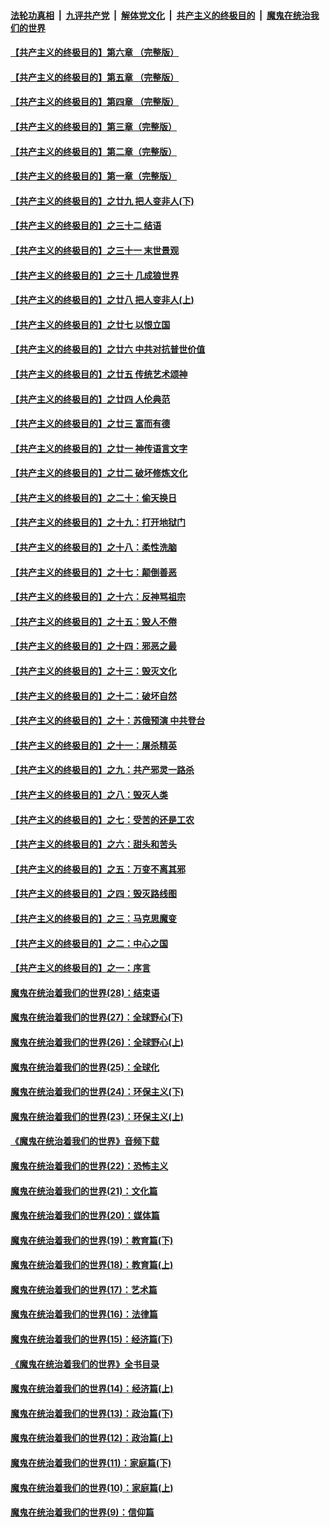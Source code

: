 

####  [法轮功真相](../../../../basic/blob/master/README.md?t=06112101) &nbsp;|&nbsp; [九评共产党](../../../../9ping.md/blob/master/README.md?t=06112101) &nbsp;|&nbsp; [解体党文化](../../../../jtdwh.md/blob/master/README.md?t=06112101)  &nbsp;|&nbsp; [共产主义的终极目的](../../../../gczydzjmd.md/blob/master/README.md?t=06112101) &nbsp;|&nbsp; [魔鬼在统治我们的世界](../../../../mgztzwmdsj.md/blob/master/README.md?t=06112101) 

#### [【共产主义的终极目的】第六章 （完整版）](../pages/nsc422/n11428913.md?t=06112101) 

#### [【共产主义的终极目的】第五章 （完整版）](../pages/nsc422/n11428912.md?t=06112101) 

#### [【共产主义的终极目的】第四章 （完整版）](../pages/nsc422/n11428907.md?t=06112101) 

#### [【共产主义的终极目的】第三章（完整版）](../pages/nsc422/n11428848.md?t=06112101) 

#### [【共产主义的终极目的】第二章（完整版）](../pages/nsc422/n11428831.md?t=06112101) 

#### [【共产主义的终极目的】第一章（完整版）](../pages/nsc422/n11417651.md?t=06112101) 

#### [【共产主义的终极目的】之廿九 把人变非人(下)](../pages/nsc422/n11344140.md?t=06112101) 

#### [【共产主义的终极目的】之三十二 结语](../pages/nsc422/n11360535.md?t=06112101) 

#### [【共产主义的终极目的】之三十一 末世景观](../pages/nsc422/n11351129.md?t=06112101) 

#### [【共产主义的终极目的】之三十 几成狼世界](../pages/nsc422/n11348280.md?t=06112101) 

#### [【共产主义的终极目的】之廿八 把人变非人(上)](../pages/nsc422/n11340492.md?t=06112101) 

#### [【共产主义的终极目的】之廿七 以恨立国](../pages/nsc422/n11336944.md?t=06112101) 

#### [【共产主义的终极目的】之廿六 中共对抗普世价值](../pages/nsc422/n11324785.md?t=06112101) 

#### [【共产主义的终极目的】之廿五 传统艺术颂神](../pages/nsc422/n11296396.md?t=06112101) 

#### [【共产主义的终极目的】之廿四 人伦典范](../pages/nsc422/n11296397.md?t=06112101) 

#### [【共产主义的终极目的】之廿三 富而有德](../pages/nsc422/n11283598.md?t=06112101) 

#### [【共产主义的终极目的】之廿一 神传语言文字](../pages/nsc422/n11263265.md?t=06112101) 

#### [【共产主义的终极目的】之廿二 破坏修炼文化](../pages/nsc422/n11245728.md?t=06112101) 

#### [【共产主义的终极目的】之二十：偷天换日](../pages/nsc422/n11238846.md?t=06112101) 

#### [【共产主义的终极目的】之十九：打开地狱门](../pages/nsc422/n11206376.md?t=06112101) 

#### [【共产主义的终极目的】之十八：柔性洗脑](../pages/nsc422/n11199994.md?t=06112101) 

#### [【共产主义的终极目的】之十七：颠倒善恶](../pages/nsc422/n11179782.md?t=06112101) 

#### [【共产主义的终极目的】之十六：反神骂祖宗](../pages/nsc422/n11166798.md?t=06112101) 

#### [【共产主义的终极目的】之十五：毁人不倦](../pages/nsc422/n11166792.md?t=06112101) 

#### [【共产主义的终极目的】之十四：邪恶之最](../pages/nsc422/n11150249.md?t=06112101) 

#### [【共产主义的终极目的】之十三：毁灭文化](../pages/nsc422/n11135227.md?t=06112101) 

#### [【共产主义的终极目的】之十二：破坏自然](../pages/nsc422/n11135214.md?t=06112101) 

#### [【共产主义的终极目的】之十：苏俄预演 中共登台](../pages/nsc422/n11118424.md?t=06112101) 

#### [【共产主义的终极目的】之十一：屠杀精英](../pages/nsc422/n11118442.md?t=06112101) 

#### [【共产主义的终极目的】之九：共产邪灵一路杀](../pages/nsc422/n11114139.md?t=06112101) 

#### [【共产主义的终极目的】之八：毁灭人类](../pages/nsc422/n11108503.md?t=06112101) 

#### [【共产主义的终极目的】之七：受苦的还是工农](../pages/nsc422/n11101809.md?t=06112101) 

#### [【共产主义的终极目的】之六：甜头和苦头](../pages/nsc422/n11096971.md?t=06112101) 

#### [【共产主义的终极目的】之五：万变不离其邪](../pages/nsc422/n11091285.md?t=06112101) 

#### [【共产主义的终极目的】之四：毁灭路线图](../pages/nsc422/n11086284.md?t=06112101) 

#### [【共产主义的终极目的】之三：马克思魔变](../pages/nsc422/n11061941.md?t=06112101) 

#### [【共产主义的终极目的】之二：中心之国](../pages/nsc422/n11047728.md?t=06112101) 

#### [【共产主义的终极目的】之一：序言](../pages/nsc422/n11086077.md?t=06112101) 

#### [魔鬼在统治着我们的世界(28)：结束语](../pages/nsc422/n10936246.md?t=06112101) 

#### [魔鬼在统治着我们的世界(27)：全球野心(下)](../pages/nsc422/n10928319.md?t=06112101) 

#### [魔鬼在统治着我们的世界(26)：全球野心(上)](../pages/nsc422/n10900318.md?t=06112101) 

#### [魔鬼在统治着我们的世界(25)：全球化](../pages/nsc422/n10788205.md?t=06112101) 

#### [魔鬼在统治着我们的世界(24)：环保主义(下)](../pages/nsc422/n10695307.md?t=06112101) 

#### [魔鬼在统治着我们的世界(23)：环保主义(上)](../pages/nsc422/n10688613.md?t=06112101) 

#### [《魔鬼在统治着我们的世界》音频下载](../pages/nsc422/n10635553.md?t=06112101) 

#### [魔鬼在统治着我们的世界(22)：恐怖主义](../pages/nsc422/n10614727.md?t=06112101) 

#### [魔鬼在统治着我们的世界(21)：文化篇](../pages/nsc422/n10597706.md?t=06112101) 

#### [魔鬼在统治着我们的世界(20)：媒体篇](../pages/nsc422/n10586579.md?t=06112101) 

#### [魔鬼在统治着我们的世界(19)：教育篇(下)](../pages/nsc422/n10564808.md?t=06112101) 

#### [魔鬼在统治着我们的世界(18)：教育篇(上)](../pages/nsc422/n10526970.md?t=06112101) 

#### [魔鬼在统治着我们的世界(17)：艺术篇](../pages/nsc422/n10499093.md?t=06112101) 

#### [魔鬼在统治着我们的世界(16)：法律篇](../pages/nsc422/n10485969.md?t=06112101) 

#### [魔鬼在统治着我们的世界(15)：经济篇(下)](../pages/nsc422/n10469975.md?t=06112101) 

#### [《魔鬼在统治着我们的世界》全书目录](../pages/nsc422/n10464261.md?t=06112101) 

#### [魔鬼在统治着我们的世界(14)：经济篇(上)](../pages/nsc422/n10457370.md?t=06112101) 

#### [魔鬼在统治着我们的世界(13)：政治篇(下)](../pages/nsc422/n10448270.md?t=06112101) 

#### [魔鬼在统治着我们的世界(12)：政治篇(上)](../pages/nsc422/n10444576.md?t=06112101) 

#### [魔鬼在统治着我们的世界(11)：家庭篇(下)](../pages/nsc422/n10440961.md?t=06112101) 

#### [魔鬼在统治着我们的世界(10)：家庭篇(上)](../pages/nsc422/n10435448.md?t=06112101) 

#### [魔鬼在统治着我们的世界(9)：信仰篇](../pages/nsc422/n10432159.md?t=06112101) 

